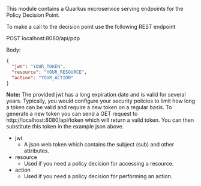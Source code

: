 This module contains a Quarkus microservice serving endpoints for the Policy Decision Point.

To make a call to the decision point use the following REST endpoint

POST localhost:8080/api/pdp

Body:
```json
{
  "jwt": "YOUR_TOKEN",
  "resource": "YOUR_RESOURCE",
  "action": "YOUR_ACTION"
}
```
**Note:** The provided jwt has a long expiration date and is valid for several years.  Typically, you would configure your security policies to limit how long a token can be valid and require a new token on a regular basis. To generate a new token you can send a GET request to http://localhost:8080/api/token which will return a valid token.  You can then substitute this token in the example json above.


* jwt
    * A json web token which contains the subject (sub) and other attributes.
* resource
    * Used if you need a policy decision for accessing a resource.
* action
    * Used if you need a policy decision for performing an action.
